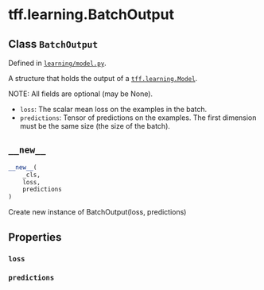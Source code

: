 <div itemscope itemtype="http://developers.google.com/ReferenceObject">
<meta itemprop="name" content="tff.learning.BatchOutput" />
<meta itemprop="path" content="Stable" />
<meta itemprop="property" content="loss"/>
<meta itemprop="property" content="predictions"/>
<meta itemprop="property" content="__new__"/>
</div>

# tff.learning.BatchOutput

## Class `BatchOutput`

Defined in
[`learning/model.py`](http://github.com/tensorflow/federated/tree/master/tensorflow_federated/python/learning/model.py).

A structure that holds the output of a
<a href="../../tff/learning/Model.md"><code>tff.learning.Model</code></a>.

NOTE: All fields are optional (may be None).

-   `loss`: The scalar mean loss on the examples in the batch.
-   `predictions`: Tensor of predictions on the examples. The first dimension
    must be the same size (the size of the batch).

<h2 id="__new__"><code>__new__</code></h2>

```python
__new__(
    _cls,
    loss,
    predictions
)
```

Create new instance of BatchOutput(loss, predictions)

## Properties

<h3 id="loss"><code>loss</code></h3>

<h3 id="predictions"><code>predictions</code></h3>

